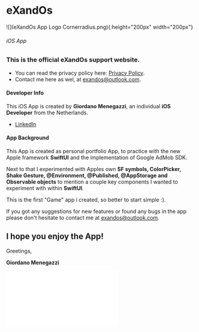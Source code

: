 # eXandOs

![](eXandOs App Logo Cornerradius.png){:height="200px" width="200px"}
###### iOS App


### This is the official eXandOs support website.
- You can read the privacy policy here: [Privacy Policy](https://exandos.github.io/Privacy-Policy/).
- Contact me here as wel, at <exandos@outlook.com>.




#### Developer Info
This iOS App is created by **Giordano Menegazzi**, an individual **iOS Developer** from the Netherlands. 

- [LinkedIn](https://www.linkedin.com/in/giordano-menegazzi-35108012a/)


#### App Background
This App is created as personal portfolio App, to practice with the new Apple framework **SwiftUI** and the implementation of Google AdMob SDK.

Next to that I experimented with Apples own **SF symbols, ColorPicker, Shake Gesture, @Environment, @Published, @AppStorage and Observable objects**
to mention a couple key components I wanted to experiment with within **SwiftUI**.

This is the first "Game" app i created, so better to start simple :).


If you got any suggestions for new features or found any bugs in the app please don't hesitate to contact me at <exandos@outlook.com>.




## I hope you enjoy the App!



Greetings,

**Giordano Menegazzi**

![](app-ads.txt)

